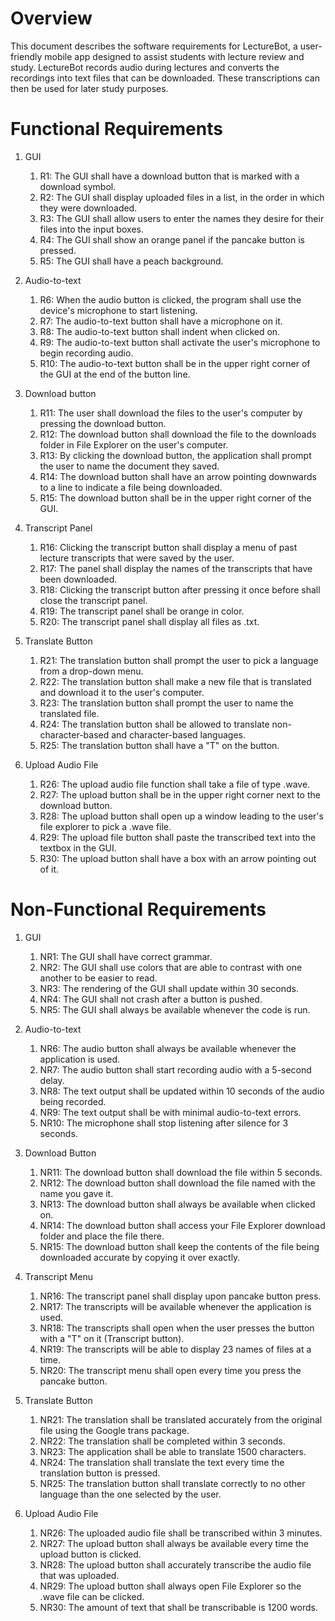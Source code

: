 
# Overview

This document describes the software requirements for LectureBot, a user-friendly mobile app designed 
to assist students with lecture review and study. LectureBot records audio during lectures and converts
the recordings into text files that can be downloaded. These transcriptions can then be used for later 
study purposes.

# Functional Requirements

1. GUI 
   1. R1: The GUI shall have a download button that is marked with a download symbol.
   2. R2: The GUI shall display uploaded files in a list, in the order in which they were downloaded.
   3. R3: The GUI shall allow users to enter the names they desire for their files into the input boxes.
   4. R4: The GUI shall show an orange panel if the pancake button is pressed. 
   5. R5: The GUI shall have a peach background.

2. Audio-to-text
   1. R6: When the audio button is clicked, the program shall use the device's microphone to start listening.
   2. R7: The audio-to-text button shall have a microphone on it.
   3. R8: The audio-to-text button shall indent when clicked on.
   4. R9: The audio-to-text button shall activate the user's microphone to begin recording audio.
   5. R10: The audio-to-text button shall be in the upper right corner of the GUI at the end of the button line.

3. Download button
   1. R11: The user shall download the files to the user's computer by pressing the download button.
   2. R12: The download button shall download the file to the downloads folder in File Explorer on the user's computer.
   3. R13: By clicking the download button, the application shall prompt the user to name the document they saved.
   4. R14: The download button shall have an arrow pointing downwards to a line to indicate a file being downloaded.
   5. R15: The download button shall be in the upper right corner of the GUI.

4. Transcript Panel
   1. R16: Clicking the transcript button shall display a menu of past lecture transcripts that were saved by the user.
   2. R17: The panel shall display the names of the transcripts that have been downloaded.
   4. R18: Clicking the transcript button after pressing it once before shall close the transcript panel.
   5. R19: The transcript panel shall be orange in color.
   6. R20: The transcript panel shall display all files as .txt.

5. Translate Button
   1. R21: The translation button shall prompt the user to pick a language from a drop-down menu.
   2. R22: The translation button shall make a new file that is translated and download it to the user's computer.
   3. R23: The translation button shall prompt the user to name the translated file.
   4. R24: The translation button shall be allowed to translate non-character-based and character-based languages.
   5. R25: The translation button shall have a "T" on the button. 

6. Upload Audio File
   1. R26: The upload audio file function shall take a file of type .wave.
   2. R27: The upload button shall be in the upper right corner next to the download button. 
   3. R28: The upload button shall open up a window leading to the user's file explorer to pick a .wave file.
   4. R29: The upload file button shall paste the transcribed text into the textbox in the GUI.
   5. R30: The upload button shall have a box with an arrow pointing out of it. 

# Non-Functional Requirements

1. GUI 
   1. NR1: The GUI shall have correct grammar.
   2. NR2: The GUI shall use colors that are able to contrast with one another to be easier to read.
   3. NR3: The rendering of the GUI shall update within 30 seconds.
   4. NR4: The GUI shall not crash after a button is pushed.
   5. NR5: The GUI shall always be available whenever the code is run.

2. Audio-to-text
   1. NR6: The audio button shall always be available whenever the application is used.
   2. NR7: The audio button shall start recording audio with a 5-second delay.
   3. NR8: The text output shall be updated within 10 seconds of the audio being recorded.
   4. NR9: The text output shall be with minimal audio-to-text errors.
   5. NR10: The microphone shall stop listening after silence for 3 seconds.

3. Download Button
   1. NR11: The download button shall download the file within 5 seconds.
   2. NR12: The download button shall download the file named with the name you gave it.
   3. NR13: The download button shall always be available when clicked on.
   4. NR14: The download button shall access your File Explorer download folder and place the file there.
   5. NR15: The download button shall keep the contents of the file being downloaded accurate by copying it over exactly.

4. Transcript Menu
   1. NR16: The transcript panel shall display upon pancake button press.
   2. NR17: The transcripts will be available whenever the application is used.
   3. NR18: The transcripts shall open when the user presses the button with a "T" on it (Transcript button).
   5. NR19: The transcripts will be able to display 23 names of files at a time.
   6. NR20: The transcript menu shall open every time you press the pancake button.

5. Translate Button
   1. NR21: The translation shall be translated accurately from the original file using the Google trans package.
   2. NR22: The translation shall be completed within 3 seconds.
   3. NR23: The application shall be able to translate 1500 characters.
   4. NR24: The translation shall translate the text every time the translation button is pressed.
   5. NR25: The translation button shall translate correctly to no other language than the one selected by the user.

6. Upload Audio File
   1. NR26: The uploaded audio file shall be transcribed within 3 minutes.
   2. NR27: The upload button shall always be available every time the upload button is clicked.
   3. NR28: The upload button shall accurately transcribe the audio file that was uploaded.
   4. NR29: The upload button shall always open File Explorer so the .wave file can be clicked.
   5. NR30: The amount of text that shall be transcribable is 1200 words. 
